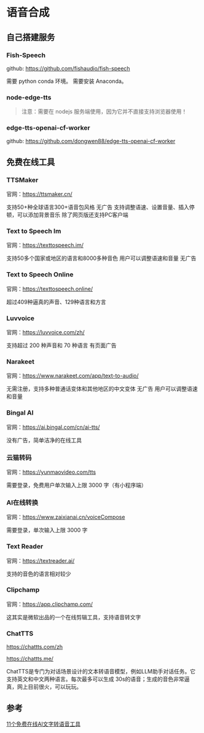 # 语音合成

## 自己搭建服务

### ‌Fish-Speech

github: https://github.com/fishaudio/fish-speech

需要 python conda 环境。
需要安装 Anaconda。



### node-edge-tts

> 注意：需要在 nodejs 服务端使用，因为它并不直接支持浏览器使用！


### edge-tts-openai-cf-worker

github: https://github.com/dongwen88/edge-tts-openai-cf-worker

## 免费在线工具

### TTSMaker

官网：https://ttsmaker.cn/

支持50+种全球语言300+语音包风格
无广告
支持调整语速、设置音量、插入停顿，可以添加背景音乐
除了网页版还支持PC客户端

### Text to Speech Im

官网：https://texttospeech.im/

支持50多个国家或地区的语言和8000多种音色
用户可以调整语速和音量
无广告

### Text to Speech Online

官网：https://texttospeech.online/

超过409种逼真的声音、129种语言和方言

### Luvvoice

官网：https://luvvoice.com/zh/

支持超过 200 种声音和 70 种语言
有页面广告

### Narakeet

官网：https://www.narakeet.com/app/text-to-audio/

无需注册，支持多种普通话变体和其他地区的中文变体
无广告
用户可以调整语速和音量

### Bingal AI

官网：https://ai.bingal.com/cn/ai-tts/

没有广告，简单洁净的在线工具

### 云猫转码

官网：https://yunmaovideo.com/tts

需要登录，免费用户单次输入上限 3000 字（有小程序端）

### AI在线转换

官网：https://www.zaixianai.cn/voiceCompose

需要登录，单次输入上限 3000 字

### Text Reader

官网：https://textreader.ai/

支持的音色的语言相对较少

### Clipchamp

官网：https://app.clipchamp.com/

这其实是微软出品的一个在线剪辑工具，支持语音转文字

### ChatTTS

https://chattts.com/zh

https://chattts.me/

ChatTTS是专门为对话场景设计的文本转语音模型，例如LLM助手对话任务。它支持英文和中文两种语言。每次最多可以生成 30s的语音；生成的音色非常逼真，网上目前很火，可以玩玩。




## 参考

[11个免费在线AI文字转语音工具](https://baijiahao.baidu.com/s?id=1807061345173752892&wfr=spider&for=pc)